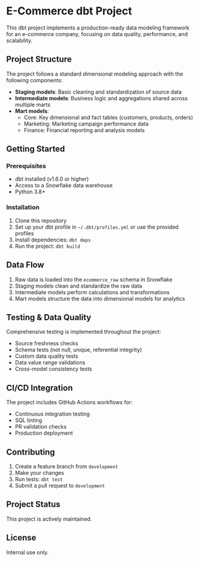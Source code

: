 # E-Commerce dbt Project

This dbt project implements a production-ready data modeling framework for an e-commerce company, focusing on data quality, performance, and scalability.

## Project Structure

The project follows a standard dimensional modeling approach with the following components:

- **Staging models**: Basic cleaning and standardization of source data
- **Intermediate models**: Business logic and aggregations shared across multiple marts
- **Mart models**:
  - Core: Key dimensional and fact tables (customers, products, orders)
  - Marketing: Marketing campaign performance data
  - Finance: Financial reporting and analysis models

## Getting Started

### Prerequisites

- dbt installed (v1.6.0 or higher)
- Access to a Snowflake data warehouse
- Python 3.8+

### Installation

1. Clone this repository
2. Set up your dbt profile in `~/.dbt/profiles.yml` or use the provided profiles
3. Install dependencies: `dbt deps`
4. Run the project: `dbt build`

## Data Flow

1. Raw data is loaded into the `ecommerce_raw` schema in Snowflake
2. Staging models clean and standardize the raw data
3. Intermediate models perform calculations and transformations
4. Mart models structure the data into dimensional models for analytics

## Testing & Data Quality

Comprehensive testing is implemented throughout the project:

- Source freshness checks
- Schema tests (not null, unique, referential integrity)
- Custom data quality tests
- Data value range validations
- Cross-model consistency tests

## CI/CD Integration

The project includes GitHub Actions workflows for:

- Continuous integration testing
- SQL linting
- PR validation checks
- Production deployment

## Contributing

1. Create a feature branch from `development`
2. Make your changes
3. Run tests: `dbt test`
4. Submit a pull request to `development`

## Project Status

This project is actively maintained.

## License

Internal use only.